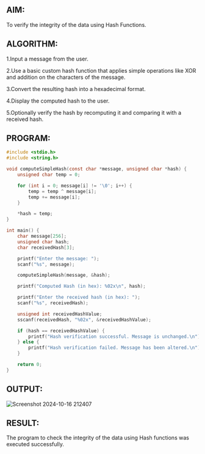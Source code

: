 ## AIM:
To verify the integrity of the data using Hash Functions.
## ALGORITHM:
1.Input a message from the user.<BR>

2.Use a basic custom hash function that applies simple operations like XOR and addition on the characters of the message.<BR>

3.Convert the resulting hash into a hexadecimal format.<BR>

4.Display the computed hash to the user.<BR>

5.Optionally verify the hash by recomputing it and comparing it with a received hash.<BR>

## PROGRAM:
```C
#include <stdio.h>
#include <string.h>

void computeSimpleHash(const char *message, unsigned char *hash) {
    unsigned char temp = 0;

    for (int i = 0; message[i] != '\0'; i++) {
        temp = temp ^ message[i];  
        temp += message[i];        
    }

    *hash = temp;
}

int main() {
    char message[256];      
    unsigned char hash;     
    char receivedHash[3];   

    printf("Enter the message: ");
    scanf("%s", message);

    computeSimpleHash(message, &hash);

    printf("Computed Hash (in hex): %02x\n", hash);

    printf("Enter the received hash (in hex): ");
    scanf("%s", receivedHash);

    unsigned int receivedHashValue;
    sscanf(receivedHash, "%02x", &receivedHashValue);

    if (hash == receivedHashValue) {
        printf("Hash verification successful. Message is unchanged.\n");
    } else {
        printf("Hash verification failed. Message has been altered.\n");
    }

    return 0;
}
```
## OUTPUT:
![Screenshot 2024-10-16 212407](https://github.com/user-attachments/assets/7fc110fe-8e03-4003-86b5-17f09cf0eb7a)

## RESULT:
The program to check the integrity of the data using Hash functions was executed successfully.


